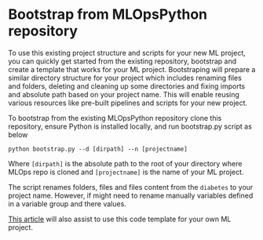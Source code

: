 # Bootstrap from MLOpsPython repository

To use this existing project structure and scripts for your new ML project, you can quickly get started from the existing repository,  bootstrap and create a template that works for your ML project. Bootstraping will prepare a similar directory structure for your project which includes renaming files and folders, deleting and cleaning up some directories and fixing imports and absolute path based on your project name. This will enable reusing various resources like pre-built pipelines and scripts for your new project. 

To bootstrap from the existing MLOpsPython repository clone this repository, ensure Python is installed locally, and run bootstrap.py script as below

`python bootstrap.py --d [dirpath] --n [projectname]`

Where `[dirpath]` is the absolute path to the root of your directory where MLOps repo is cloned and `[projectname]` is the name of your ML project.

The script renames folders, files and files content from the `diabetes` to your project name. However, if might need to rename manually variables defined in a variable group and there values. 

[This article](https://docs.microsoft.com/azure/machine-learning/tutorial-convert-ml-experiment-to-production#use-your-own-model-with-mlopspython-code-template) will also assist to use this code template for your own ML project.

